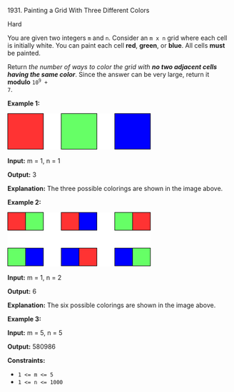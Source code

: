1931\. Painting a Grid With Three Different Colors

Hard

You are given two integers `m` and `n`. Consider an `m x n` grid where each cell is initially white. You can paint each cell **red**, **green**, or **blue**. All cells **must** be painted.

Return _the number of ways to color the grid with **no two adjacent cells having the same color**_. Since the answer can be very large, return it **modulo** <code>10<sup>9</sup> + 7</code>.

**Example 1:**

![](colorthegrid.png)

**Input:** m = 1, n = 1

**Output:** 3

**Explanation:** The three possible colorings are shown in the image above.

**Example 2:**

![](copy-of-colorthegrid.png)

**Input:** m = 1, n = 2

**Output:** 6

**Explanation:** The six possible colorings are shown in the image above.

**Example 3:**

**Input:** m = 5, n = 5

**Output:** 580986

**Constraints:**

*   `1 <= m <= 5`
*   `1 <= n <= 1000`